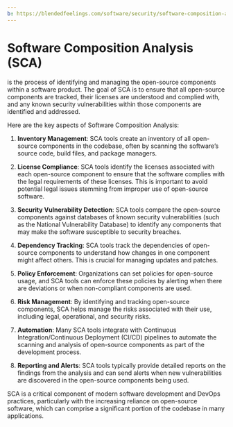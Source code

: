 ```yaml
---
b: https://blendedfeelings.com/software/security/software-composition-analysis -sca.md
---
```


# Software Composition Analysis (SCA)
is the process of identifying and managing the open-source components within a software product. The goal of SCA is to ensure that all open-source components are tracked, their licenses are understood and complied with, and any known security vulnerabilities within those components are identified and addressed.

Here are the key aspects of Software Composition Analysis:

1. **Inventory Management**: SCA tools create an inventory of all open-source components in the codebase, often by scanning the software’s source code, build files, and package managers.

2. **License Compliance**: SCA tools identify the licenses associated with each open-source component to ensure that the software complies with the legal requirements of these licenses. This is important to avoid potential legal issues stemming from improper use of open-source software.

3. **Security Vulnerability Detection**: SCA tools compare the open-source components against databases of known security vulnerabilities (such as the National Vulnerability Database) to identify any components that may make the software susceptible to security breaches.

4. **Dependency Tracking**: SCA tools track the dependencies of open-source components to understand how changes in one component might affect others. This is crucial for managing updates and patches.

5. **Policy Enforcement**: Organizations can set policies for open-source usage, and SCA tools can enforce these policies by alerting when there are deviations or when non-compliant components are used.

6. **Risk Management**: By identifying and tracking open-source components, SCA helps manage the risks associated with their use, including legal, operational, and security risks.

7. **Automation**: Many SCA tools integrate with Continuous Integration/Continuous Deployment (CI/CD) pipelines to automate the scanning and analysis of open-source components as part of the development process.

8. **Reporting and Alerts**: SCA tools typically provide detailed reports on the findings from the analysis and can send alerts when new vulnerabilities are discovered in the open-source components being used.

SCA is a critical component of modern software development and DevOps practices, particularly with the increasing reliance on open-source software, which can comprise a significant portion of the codebase in many applications.
